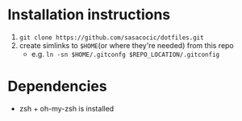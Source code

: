 # Installation instructions

1. `git clone https://github.com/sasacocic/dotfiles.git`
2. create simlinks to `$HOME`(or where they're needed) from this repo
    - e.g. `ln -sn $HOME/.gitconfg $REPO_LOCATION/.gitconfig`

# Dependencies

- zsh + oh-my-zsh is installed

